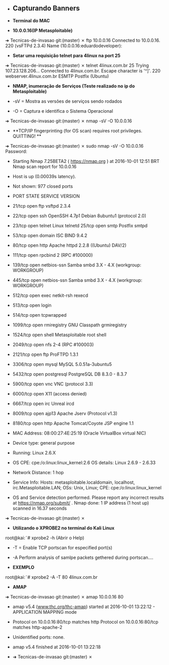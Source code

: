 * ## Capturando Banners

* **Terminal do MAC**

* **10.0.0.16(IP Metasploitable)**

➜ Tecnicas-de-invasao git:(master) ✗ ftp 10.0.0.16 Connected to 10.0.0.16. 220 (vsFTPd 2.3.4) Name (10.0.0.16:eduardodeveloper):

* **Setar uma requisição telnet para 4linux na port 25**

➜ Tecnicas-de-invasao git:(master) ✗ telnet 4linux.com.br 25 Trying 107.23.128.206... Connected to 4linux.com.br. Escape character is '^]'. 220 webserver.4linux.com.br ESMTP Postfix (Ubuntu)

* **NMAP, inumeração de Serviços (Teste realizado no ip do Metasploitable)**

* -sV = Mostra as versões de serviços sendo rodados 
* -O = Captura e identifica o Sistema Operacional

➜ Tecnicas-de-invasao git:(master) ✗ nmap -sV -O 10.0.0.16 

* **TCP/IP fingerprinting (for OS scan) requires root privileges. QUITTING! **

➜ Tecnicas-de-invasao git:(master) ✗ sudo nmap -sV -O 10.0.0.16 Password:

* Starting Nmap 7.25BETA2 ( https://nmap.org ) at 2016-10-01 12:51 BRT Nmap scan report for 10.0.0.16 

* Host is up (0.00039s latency). 

* Not shown: 977 closed ports 

* PORT STATE SERVICE VERSION 

* 21/tcp open ftp vsftpd 2.3.4 

* 22/tcp open ssh OpenSSH 4.7p1 Debian 8ubuntu1 (protocol 2.0) 
* 23/tcp open telnet Linux telnetd 25/tcp open smtp Postfix smtpd 
* 53/tcp open domain ISC BIND 9.4.2 
* 80/tcp open http Apache httpd 2.2.8 ((Ubuntu) DAV/2) 
* 111/tcp open rpcbind 2 (RPC #100000) 
* 139/tcp open netbios-ssn Samba smbd 3.X - 4.X (workgroup: WORKGROUP) 
* 445/tcp open netbios-ssn Samba smbd 3.X - 4.X (workgroup: WORKGROUP) 
* 512/tcp open exec netkit-rsh rexecd 
* 513/tcp open login 
* 514/tcp open tcpwrapped 
* 1099/tcp open rmiregistry GNU Classpath grmiregistry 
* 1524/tcp open shell Metasploitable root shell 
* 2049/tcp open nfs 2-4 (RPC #100003) 
* 2121/tcp open ftp ProFTPD 1.3.1 
* 3306/tcp open mysql MySQL 5.0.51a-3ubuntu5 
* 5432/tcp open postgresql PostgreSQL DB 8.3.0 - 8.3.7 
* 5900/tcp open vnc VNC (protocol 3.3) 
* 6000/tcp open X11 (access denied) 
* 6667/tcp open irc Unreal ircd
* 8009/tcp open ajp13 Apache Jserv (Protocol v1.3) 
* 8180/tcp open http Apache Tomcat/Coyote JSP engine 1.1 
* MAC Address: 08:00:27:4E:25:19 (Oracle VirtualBox virtual NIC) 
* Device type: general purpose 
* Running: Linux 2.6.X 
* OS CPE: cpe:/o:linux:linux_kernel:2.6 OS details: Linux 2.6.9 - 2.6.33 
* Network Distance: 1 hop 
* Service Info: Hosts: metasploitable.localdomain, localhost, irc.Metasploitable.LAN; OSs: Unix, Linux; CPE: cpe:/o:linux:linux_kernel

* OS and Service detection performed. Please report any incorrect results at https://nmap.org/submit/ . Nmap done: 1 IP address (1 host up) scanned in 16.37 seconds 

➜ Tecnicas-de-invasao git:(master) ✗

* **Utilizando o XPROBE2 no terminal do Kali Linux**

root@kai:˜# xprobe2 -h (Abrir o Help)

* -T = Enable TCP portscan for especified port(s) 
* -A Perform analysis of samlpe packets gethered during portscan....

* **EXEMPLO**

root@kai:˜# xprobe2 -A -T 80 4linux.com.br

* **AMAP** 

➜ Tecnicas-de-invasao git:(master) ✗ amap 10.0.0.16 80 

* amap v5.4 (www.thc.org/thc-amap) started at 2016-10-01 13:22:12 - APPLICATION MAPPING mode

* Protocol on 10.0.0.16:80/tcp matches http Protocol on 10.0.0.16:80/tcp matches http-apache-2

* Unidentified ports: none.

* amap v5.4 finished at 2016-10-01 13:22:18 

* ➜ Tecnicas-de-invasao git:(master) ✗
